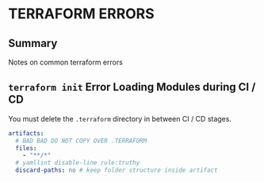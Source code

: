 # TERRAFORM ERRORS

## Summary

Notes on common terraform errors

## `terraform init` Error Loading Modules during CI / CD

You must delete the `.terraform` directory in between CI / CD stages.

```yaml
artifacts:
  # BAD BAD DO NOT COPY OVER .TERRAFORM
  files:
    - "**/*"
  # yamllint disable-line rule:truthy
  discard-paths: no # keep folder structure inside artifact
```
